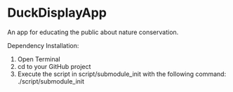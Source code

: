 # DuckDisplayApp
An app for educating the public about nature conservation.

Dependency Installation:
1. Open Terminal
2. cd to your GitHub project
3. Execute the script in script/submodule_init with the following command: ./script/submodule_init
